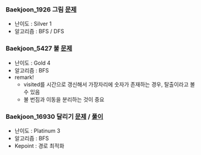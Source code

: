 ### Baekjoon_1926 그림 [문제](https://www.acmicpc.net/problem/1926)
- 난이도 : Silver 1
- 알고리즘 : BFS / DFS

### Baekjoon_5427 불 [문제](https://www.acmicpc.net/problem/5427)  
- 난이도 : Gold 4
- 알고리즘 : BFS
- remark!
  - visited를 시간으로 갱신해서 가장자리에 숫자가 존재하는 경우, 탈출이라고 볼 수 있음
  - 불 번짐과 이동을 분리하는 것이 중요

### Baekjoon_16930 달리기 [문제](https://www.acmicpc.net/problem/16930) / [풀이](https://github.com/Foxrain119/A_Algo_Study/blob/Sooah/Sooah/BFS/Baekjoon_16930_%EB%8B%AC%EB%A6%AC%EA%B8%B0_%ED%92%80%EC%9D%B4.md)
- 난이도 : Platinum 3
- 알고리즘 : BFS
- Kepoint : 경로 최적화
